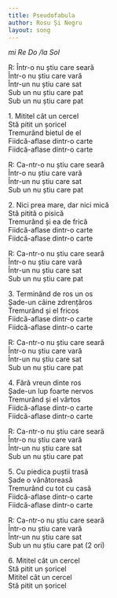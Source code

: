 ```yaml
---
title: Pseudofabula
author: Rosu Și Negru
layout: song
---
```


*mi Re Do /la Sol*  

R: Într-o nu știu care seară  
Într-o nu știu care vară  
Într-un nu știu care sat  
Sub un nu știu care pat  
Sub un nu știu care pat  

1\. Mititel cât un cercel  
Stă pitit un șoricel  
Tremurând bietul de el  
Fiidcă-aflase dintr-o carte  
Fiidcă-aflase dintr-o carte  

R: Ca-ntr-o nu știu care seară  
Într-o nu știu care vară  
Într-un nu știu care sat  
Sub un nu știu care pat  

2\. Nici prea mare, dar nici mică  
Stă pitită o pisică  
Tremurând și ea de frică  
Fiidcă-aflase dintr-o carte  
Fiidcă-aflase dintr-o carte  

R: Ca-ntr-o nu știu care seară  
Într-o nu știu care vară  
Într-un nu știu care sat  
Sub un nu știu care pat  

3\. Terminând de ros un os  
Șade-un câine zdrențăros  
Tremurând și el fricos  
Fiidcă-aflase dintr-o carte  
Fiidcă-aflase dintr-o carte  

R: Ca-ntr-o nu știu care seară  
Într-o nu știu care vară  
Într-un nu știu care sat  
Sub un nu știu care pat  

4\. Fără vreun dinte ros  
Șade-un lup foarte nervos  
Tremurând și el vârtos  
Fiidcă-aflase dintr-o carte  
Fiidcă-aflase dintr-o carte  

R: Ca-ntr-o nu știu care seară  
Într-o nu știu care vară  
Într-un nu știu care sat  
Sub un nu știu care pat  

5\. Cu piedica puștii trasă  
Șade o vânătoreasă  
Tremurând cu tot cu casă  
Fiidcă-aflase dintr-o carte  
Fiidcă-aflase dintr-o carte  

R: Ca-ntr-o nu știu care seară  
Într-o nu știu care vară  
Într-un nu știu care sat  
Sub un nu știu care pat (2 ori)  

6\. Mititel cât un cercel  
Stă pitit un șoricel  
Mititel cât un cercel  
Stă pitit un șoricel  
